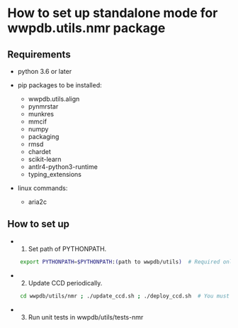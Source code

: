 # How to set up standalone mode for wwpdb.utils.nmr package

## Requirements
- python 3.6 or later

- pip packages to be installed:
	- wwpdb.utils.align
	- pynmrstar
	- munkres
	- mmcif
	- numpy
	- packaging
	- rmsd
	- chardet
	- scikit-learn
	- antlr4-python3-runtime
	- typing_extensions

- linux commands:
	- aria2c

## How to set up
- 1. Set path of PYTHONPATH.
```bash
    export PYTHONPATH=$PYTHONPATH:(path to wwpdb/utils)  # Required only the first time.
```

- 2. Update CCD periodically.
```bash
    cd wwpdb/utils/nmr ; ./update_ccd.sh ; ./deploy_ccd.sh  # You must run this command every Wednesday UTC+00:00.
```

- 3. Run unit tests in wwpdb/utils/tests-nmr

